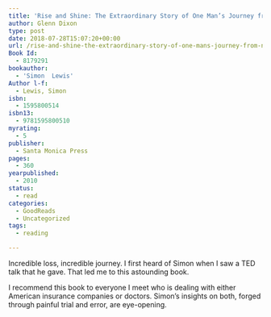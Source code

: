 ```yaml
---
title: 'Rise and Shine: The Extraordinary Story of One Man’s Journey from Near Death to Full Recovery'
author: Glenn Dixon
type: post
date: 2018-07-28T15:07:20+00:00
url: /rise-and-shine-the-extraordinary-story-of-one-mans-journey-from-near-death-to-full-recovery-2/
Book Id:
  - 8179291
bookauthor:
  - 'Simon  Lewis'
Author l-f:
  - Lewis, Simon
isbn:
  - 1595800514
isbn13:
  - 9781595800510
myrating:
  - 5
publisher:
  - Santa Monica Press
pages:
  - 360
yearpublished:
  - 2010
status:
  - read
categories:
  - GoodReads
  - Uncategorized
tags:
  - reading

---
```

Incredible loss, incredible journey. I first heard of Simon when I saw a TED talk that he gave. That led me to this astounding book.

I recommend this book to everyone I meet who is dealing with either American insurance companies or doctors. Simon&#8217;s insights on both, forged through painful trial and error, are eye-opening.